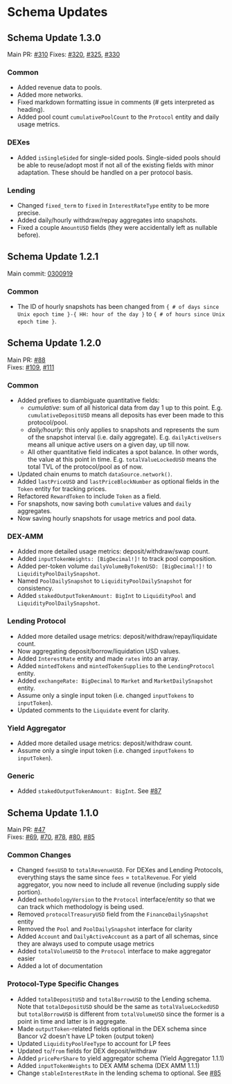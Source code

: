 # Schema Updates

## Schema Update 1.3.0

Main PR: [#310](https://github.com/messari/subgraphs/pull/310)
Fixes: [#320](https://github.com/messari/subgraphs/pull/320), [#325](https://github.com/messari/subgraphs/pull/325), [#330](https://github.com/messari/subgraphs/pull/330)

### Common

- Added revenue data to pools.
- Added more networks.
- Fixed markdown formatting issue in comments (# gets interpreted as heading).
- Added pool count `cumulativePoolCount` to the `Protocol` entity and daily usage metrics.

### DEXes

- Added `isSingleSided` for single-sided pools. Single-sided pools should be able to reuse/adopt most if not all of the existing fields with minor adaptation. These should be handled on a per protocol basis.

### Lending

- Changed `fixed_term` to `fixed` in `InterestRateType` entity to be more precise.
- Added daily/hourly withdraw/repay aggregates into snapshots.
- Fixed a couple `AmountUSD` fields (they were accidentally left as nullable before).

## Schema Update 1.2.1

Main commit: [0300919](https://github.com/messari/subgraphs/commit/0300919817079541fe156956912cb06e1efa951c)

### Common

- The ID of hourly snapshots has been changed from `{ # of days since Unix epoch time }-{ HH: hour of the day }` to `{ # of hours since Unix epoch time }`.

## Schema Update 1.2.0

Main PR: [#88](https://github.com/messari/subgraphs/pull/88)  
Fixes: [#109](https://github.com/messari/subgraphs/pull/109), [#111](https://github.com/messari/subgraphs/pull/111)

### Common

- Added prefixes to diambiguate quantitative fields:
  - *cumulative*: sum of all historical data from day 1 up to this point. E.g. `cumulativeDepositUSD` means all deposits has ever been made to this protocol/pool.
  - *daily/hourly*: this only applies to snapshots and represents the sum of the snapshot interval (i.e. daily aggregate). E.g. `dailyActiveUsers` means all unique active users on a given day, up till now.
  - All other quantitative field indicates a spot balance. In other words, the value at this point in time. E.g. `totalValueLockedUSD` means the total TVL of the protocol/pool as of now.
- Updated chain enums to match `dataSource.network()`.
- Added `lastPriceUSD` and `lastPriceBlockNumber` as optional fields in the `Token` entity for tracking prices.
- Refactored `RewardToken` to include `Token` as a field.
- For snapshots, now saving both `cumulative` values and `daily` aggregates.
- Now saving hourly snapshots for usage metrics and pool data.

### DEX-AMM

- Added more detailed usage metrics: deposit/withdraw/swap count.
- Added `inputTokenWeights: [BigDecimal!]!` to track pool composition.
- Added per-token volume `dailyVolumeByTokenUSD: [BigDecimal!]!` to `LiquidityPoolDailySnapshot`.
- Named `PoolDailySnapshot` to `LiquidityPoolDailySnapshot` for consistency.
- Added `stakedOutputTokenAmount: BigInt` to `LiquidityPool` and `LiquidityPoolDailySnapshot`.

### Lending Protocol

- Added more detailed usage metrics: deposit/withdraw/repay/liquidate count.
- Now aggregating deposit/borrow/liquidation USD values.
- Added `InterestRate` entity and made `rates` into an array.
- Added `mintedTokens` and `mintedTokenSupplies` to the `LendingProtocol` entity.
- Added `exchangeRate: BigDecimal` to `Market` and `MarketDailySnapshot` entity.
- Assume only a single input token (i.e. changed `inputTokens` to `inputToken`).
- Updated comments to the `Liquidate` event for clarity.

### Yield Aggregator

- Added more detailed usage metrics: deposit/withdraw count.
- Assume only a single input token (i.e. changed `inputTokens` to `inputToken`).

### Generic

- Added `stakedOutputTokenAmount: BigInt`. See [#87](https://github.com/messari/subgraphs/pull/87)

## Schema Update 1.1.0

Main PR: [#47](https://github.com/messari/subgraphs/pull/47)  
Fixes: [#69](https://github.com/messari/subgraphs/pull/69), [#70](https://github.com/messari/subgraphs/pull/70), [#78](https://github.com/messari/subgraphs/pull/78), [#80](https://github.com/messari/subgraphs/pull/80), [#85](https://github.com/messari/subgraphs/pull/85)

### Common Changes

- Changed `feesUSD` to `totalRevenueUSD`. For DEXes and Lending Protocols, everything stays the same since `fees` = `totalRevenue`. For yield aggregator, you now need to include all revenue (including supply side portion).
- Added `methodologyVersion` to the `Protocol` interface/entity so that we can track which methodology is being used.
- Removed `protocolTreasuryUSD` field from the `FinanceDailySnapshot` entity
- Removed the `Pool` and `PoolDailySnapshot` interface for clarity
- Added `Account` and `DailyActiveAccount` as a part of all schemas, since they are always used to compute usage metrics
- Added `totalVolumeUSD` to the `Protocol` interface to make aggregator easier
- Added a lot of documentation

### Protocol-Type Specific Changes

- Added `totalDepositUSD` and `totalBorrowUSD` to the Lending schema. Note that `totalDepositUSD` should be the same as `totalValueLockedUSD` but `totalBorrowUSD` is different from `totalVolumeUSD` since the former is a point in time and latter is in aggregate.
- Made `outputToken`-related fields optional in the DEX schema since Bancor v2 doesn't have LP token (output token)
- Updated `LiquidityPoolFeeType` to account for LP fees
- Updated `to`/`from` fields for DEX deposit/withdraw
- Added `pricePerShare` to yield aggregator schema (Yield Aggregator 1.1.1)
- Added `inputTokenWeights` to DEX AMM schema (DEX AMM 1.1.1)
- Change `stableInterestRate` in the lending schema to optional. See [#85](https://github.com/messari/subgraphs/pull/85)
